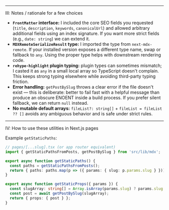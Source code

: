 
---

III: Notes / rationale for a few choices

- **`FrontMatter` interface:** I included the core SEO fields you requested (`title`, `description`, `keywords`, `canonicalUrl`) and allowed arbitrary additional fields using an index signature. If you want more strict fields (e.g., `date: string`) we can extend it.  
- **`MDXRemoteSerializeResult` type:** I imported the type from `next-mdx-remote`. If your installed version exposes a different type name, swap or fallback to `any`. Using the proper type helps with downstream rendering code.  
- **`rehype-highlight` plugin typing:** plugin types can sometimes mismatch; I casted it as `any` in a small local array so TypeScript doesn't complain. This keeps strong typing elsewhere while avoiding third-party typing friction.  
- **Error handling:** `getPostBySlug` throws a clear error if the file doesn't exist — this is deliberate: better to fail fast with a helpful message than produce an obscure ENOENT inside a build process. If you prefer silent fallback, we can return `null` instead.  
- **No mutable default arrays:** `fileList?: string[]` + `fileList = fileList ?? []` avoids any ambiguous behavior and is safe under strict rules.

---

IV: How to use these utilities in Next.js pages

Example `getStaticPaths`:

```ts
// pages/[...slug].tsx (or app router equivalent)
import { getStaticPathsFromPosts, getPostBySlug } from 'src/lib/mdx';

export async function getStaticPaths() {
  const paths = getStaticPathsFromPosts();
  return { paths: paths.map(p => ({ params: { slug: p.params.slug } })), fallback: false };
}

export async function getStaticProps({ params }) {
  const slugArray: string[] = Array.isArray(params.slug) ? params.slug : [params.slug];
  const post = await getPostBySlug(slugArray);
  return { props: { post } };
}
